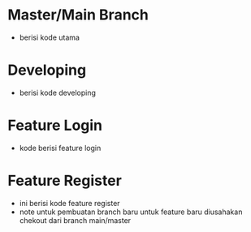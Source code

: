 # Master/Main Branch

- berisi kode utama

# Developing

- berisi kode developing

# Feature Login

- kode berisi feature login

# Feature Register

- ini berisi kode feature register
- note untuk pembuatan branch baru untuk feature baru diusahakan chekout dari branch main/master

